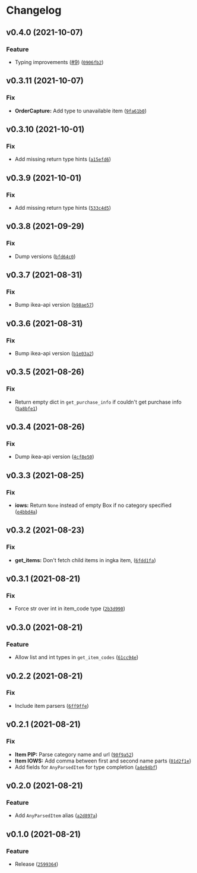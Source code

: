 <!-- prettier-ignore-start -->
# Changelog

<!--next-version-placeholder-->

## v0.4.0 (2021-10-07)
### Feature
* Typing improvements ([#9](https://github.com/vrslev/ikea-api-wrapped/issues/9)) ([`0906fb2`](https://github.com/vrslev/ikea-api-wrapped/commit/0906fb2fafe50b9c8ff90cfa2d6939698b350a83))

## v0.3.11 (2021-10-07)
### Fix
* **OrderCapture:** Add type to unavailable item ([`9fa61b0`](https://github.com/vrslev/ikea-api-wrapped/commit/9fa61b0bccbb951a8773038599c228c424380659))

## v0.3.10 (2021-10-01)
### Fix
* Add missing return type hints ([`a15efd6`](https://github.com/vrslev/ikea-api-wrapped/commit/a15efd651229e7c2294d82830e881f95bb38b909))

## v0.3.9 (2021-10-01)
### Fix
* Add missing return type hints ([`533c4d5`](https://github.com/vrslev/ikea-api-wrapped/commit/533c4d5c4330d5d47730512e8798e4c9faefbfdc))

## v0.3.8 (2021-09-29)
### Fix
* Dump versions ([`bfd64c0`](https://github.com/vrslev/ikea-api-wrapped/commit/bfd64c0391541aee5e96866546635a00dc25333a))

## v0.3.7 (2021-08-31)
### Fix
* Bump ikea-api version ([`b98ae57`](https://github.com/vrslev/ikea-api-wrapped/commit/b98ae578ebe6177c587a09caded49c1c7957166f))

## v0.3.6 (2021-08-31)
### Fix
* Bump ikea-api version ([`b1e03a2`](https://github.com/vrslev/ikea-api-wrapped/commit/b1e03a2b58d5569637d8cce7068e4c0458a129eb))

## v0.3.5 (2021-08-26)
### Fix
* Return empty dict in `get_purchase_info` if couldn't get purchase info ([`5a8bfe1`](https://github.com/vrslev/ikea-api-wrapped/commit/5a8bfe14ba28d11764036b418b61a6f962c85d5a))

## v0.3.4 (2021-08-26)
### Fix
* Dump ikea-api version ([`4cf8e50`](https://github.com/vrslev/ikea-api-wrapped/commit/4cf8e50740e09b0604e17ac51f4ede7fbfd37772))

## v0.3.3 (2021-08-25)
### Fix
* **iows:** Return `None` instead of empty Box if no category specified ([`e4bbd4a`](https://github.com/vrslev/ikea-api-wrapped/commit/e4bbd4a5a8c83c2375658f29edef66ff7a2f986c))

## v0.3.2 (2021-08-23)
### Fix
* **get_items:** Don't fetch child items in ingka item, ([`6fdd1fa`](https://github.com/vrslev/ikea-api-wrapped/commit/6fdd1fa4769882449245e66e80fe41671ab66f84))

## v0.3.1 (2021-08-21)
### Fix
* Force str over int in item_code type ([`2b3d990`](https://github.com/vrslev/ikea-api-wrapped/commit/2b3d990d45c9c968a9c4913f397f7b23c0854830))

## v0.3.0 (2021-08-21)
### Feature
* Allow list and int types in `get_item_codes` ([`61cc94e`](https://github.com/vrslev/ikea-api-wrapped/commit/61cc94edc460ac77eaa3b46be2cc6aee44f8a45a))

## v0.2.2 (2021-08-21)
### Fix
* Include item parsers ([`6ff9ffe`](https://github.com/vrslev/ikea-api-wrapped/commit/6ff9ffe25c9e2775cc28078fa7bc12ff3ef2475b))

## v0.2.1 (2021-08-21)
### Fix
* **Item PIP:** Parse category name and url ([`90f9a52`](https://github.com/vrslev/ikea-api-wrapped/commit/90f9a5250a71d5169cd5e6cb8254e1e4b5758253))
* **Item IOWS:** Add comma between first and second name parts ([`01d2f1e`](https://github.com/vrslev/ikea-api-wrapped/commit/01d2f1ef0e90035bbfefc18f4dca1ffe316537b6))
* Add fields for `AnyParsedItem` for type completion ([`a4e94bf`](https://github.com/vrslev/ikea-api-wrapped/commit/a4e94bf99ea69e1d0dbceac338f6ee11e6f2c4a9))

## v0.2.0 (2021-08-21)
### Feature
* Add `AnyParsedItem` alias ([`a2d897a`](https://github.com/vrslev/ikea-api-wrapped/commit/a2d897a837c1f9f8e80109a78c6fee571d85641b))

## v0.1.0 (2021-08-21)
### Feature
* Release ([`2599364`](https://github.com/vrslev/ikea-api-wrapped/commit/259936474ad63e9a372f6c53b3a1d744ea17ff36))

<!-- prettier-ignore-end -->
